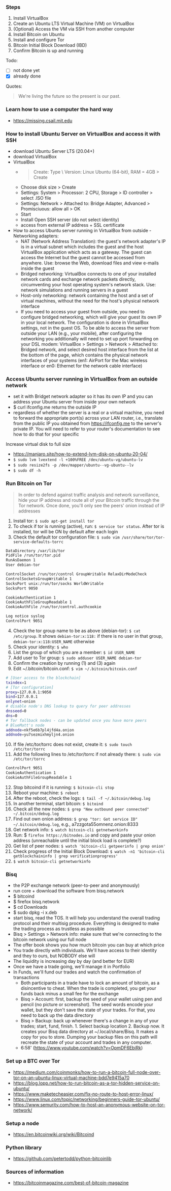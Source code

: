 ### Steps
1. Install VirtualBox
1. Create an Ubuntu LTS Virtual Machine (VM) on VirtualBox
1. (Optional) Access the VM via SSH from another computer
1. Install Bitcoin on Ubuntu
1. Install and configure Tor
1. Bitcoin Initial Block Download (IBD)
1. Confirm Bitcoin is up and running

Todo:
- [ ] not done yet
- [x] already done

Quotes:
> We're living the future so
> the present is our past.

### Learn how to use a computer the hard way
- https://missing.csail.mit.edu

### How to install Ubuntu Server on VirtualBox and access it with SSH
- download Ubuntu Server LTS (20.04+)
- download VirtualBox
- VirtualBox
  - > Create: Type \ Version: Linux Ubuntu (64-bit), RAM = 4GB > Create
  - Choose disk size > Create
  - Settings: System > Processor: 2 CPU, Storage > ID controller > select .ISO file
  - Settings: Network > Attached to: Bridge Adapter, Advanced > Promisciuous: allow all > OK
  - Start
  - Install Open SSH server (do not select identity)
  - access from external IP address + SSL certificate
- How to access Ubuntu server running in VirtualBox from outside - Networking adapters:
  - NAT (Network Address Translation): the guest's network adapter's IP is in a virtual subnet which includes the guest and the host VirtualBox application which acts as a gateway. The guest can access the Internet but the guest cannot be accessed from anywhere. Use: browse the Web, download files and view e-mails inside the guest
  - Bridged networking: VirtualBox connects to one of your installed network cards and exchange network packets directly, circumventing your host operating system's network stack. Use: network simulations and running servers in a guest
  - Host-only networking: network containing the host and a set of virtual machines, without the need for the host's physical network interface
  - If you need to access your guest from outside, you need to configure bridged networking, which will give your guest its own IP in your local network. The configuration is done in VirtualBox settings, not in the guest OS. To be able to access the server from outside your LAN (e.g., your mobile), after configuring the networking you additionally will need to set up port forwarding on your DSL modem: VirtualBox > Settings > Network > Attached to: Bridged network, and select desired host interface from the list at the bottom of the page, which contains the physical network interfaces of your systems (en1: AirPort for the Mac wireless interface or en0: Ethernet for the network cable interface)
  
### Access Ubuntu server running in VirtualBox from an outside network
- set it with Bridget network adapter so it has its own IP and you can address your Ubuntu server from inside your own network
- $ curl ifconfig.me returns the outside IP
- regardless of whether the server is a real or a virtual machine, you need to forward the appropriate port(s) across your LAN router, i.e., translate from the public IP you obtained from https://ifconfig.me to the server's private IP. You will need to refer to your router's documentation to see how to do that for your specific 


Increase virtual disk to full size
- https://manjaro.site/how-to-extend-lvm-disk-on-ubuntu-20-04/
- `$ sudo lvm lvextend -l +100%FREE /dev/ubuntu-vg/ubuntu-lv`
- `$ sudo resize2fs -p /dev/mapper/ubuntu--vg-ubuntu--lv`
- `$ sudo df -h`

### Run Bitcoin on Tor

> In order to defend against traffic analysis and network surveillance, hide your IP address and route all of your Bitcoin traffic through the Tor network. Once done, you'll only see the peers' onion instead of IP addresses

1. Install tor: `$ sudo apt-get install tor`
1. To check if tor is running (active), run: `$ service tor status`. After tor is installed, tor will be ON by default after each login
1. Check the default tor configuration file: `$ sudo vim /usr/share/tor/tor-service-defaults-torrc`
```sh
DataDirectory /var/lib/tor
PidFile /run/tor/tor.pid
RunAsDaemon 1
User debian-tor

ControlSocket /run/tor/control GroupWritable RelaxDirModeCheck
ControlSocketsGroupWritable 1
SocksPort unix:/run/tor/socks WorldWritable
SocksPort 9050

CookieAuthentication 1
CookieAuthFileGroupReadable 1
CookieAuthFile /run/tor/control.authcookie

Log notice syslog
ControlPort 9051
```
4. Check the tor group name to be as above (debian-tor): `$ cat /etc/group`. It shows `debian-tor:x:118:` if there is no user in that group, `debian-tor:x:118:USER_NAME` otherwise
1. Check your identity: `$ who`
1. List the group of which you are a member: `$ id USER_NAME`
1. Add user to Tor group: `$ sudo adduser USER_NAME debian-tor`
1. Confirm the creation by running (1) and (3) again
1. Edit ~/.bitcoin/bitcoin.conf: `$ vim ~/.bitcoin/bitcoin.conf`
```sh
# [User access to the blockchain]
txindex=1
# [Tor configuration]
proxy=127.0.0.1:9050
bind=127.0.0.1
onlynet=onion
# disable node's DNS lookup to query for peer addresses
dnsseed=0
dns=0
# Tor fallback nodes - can be updated once you have more peers
# BlueMatt's node
addnode=nkf5e6b7pl4jfd4a.onion
addnode=yu7sezmixhmyljn4.onion
```
10. If file /etc/tor/torrc does not exist, create it: `$ sudo touch /etc/tor/torrc`
1. Add the following lines to /etc/tor/torrc if not already there: `$ sudo vim /etc/tor/torrc`
```sh
ControlPort 9051
CookieAuthentication 1
CookieAuthFileGroupReadable 1
```
12. Stop bitcoind if it is running: `$ bitcoin-cli stop`
1. Reboot your machine: `$ reboot`
1. After the reboot, check the logs: `$ tail -f ~/.bitcoin/debug.log`
1. In another terminal, start bitcoin: `$ bitoind`
1. Check all the new nodes: `$ grep "New outbound peer connected" ~/.bitcoin/debug.log`
1. Find out own onion address: `$ grep "tor: Got service ID" ~/.bitcoin/debug.log`, e.g., a7zzgota55omnenz.onion:8333
1. Get network info: `$ watch bitcoin-cli getnetworkinfo`
1. Run: $ `firefox https://bitnodes.io` and copy and paste your onion address (unreachable until the initial block load is complete?)
1. Get list of peer nodes: `$ watch 'bitcoin-cli getpeerinfo | grep onion'`
1. Check progress of the Initial Block Download: `$ watch -n1 'bitcoin-cli getblockchaininfo | grep verificationprogress'`
1. `$ watch bitcoin-cli getnetworkinfo`

### Bisq
- the P2P exchange network (peer-to-peer and anonymously)
- run core + download the software from bisq.network
- $ bitcoind
- $ firefox bisq.network
- $ cd Downloads
- $ sudo dpkg -i x.deb
- start bisq, read the TOS. It will help you understand the overall trading protocol and their multisig procedure. Everything is designed to make the trading process as trustless as possible
- Bisq > Settings > Network info: make sure that we're connecting to the bitcoin network using our full node
- The offer book shows you how much bitcoin you can buy at which price
- You trade directly with individuals. We'll have access to their identity and they to ours, but NOBODY else will
- The liquidity is increasing day by day (and better for EUR)
- Once we have a trade going, we'll manage it in Portfolio
- In Funds, we'll fund our trades and watch the confirmation of transactions
  - Both participants in a trade have to lock an amount of bitcoin, as a disincentive to cheat. When the trade is completed, you get your funds back minus a small fee for the exchange
  - Bisq > Account: first, backup the seed of your wallet using pen and pencil
  (no picture or screenshot). The seed words encode your wallet, but they don't save the state of your trades. For that, you need to back up the data directory
  - Bisq > Backup: back up whenever there's a change in any of your trades; start, fund, finish. 1. Select backup location 2. Backup now. It creates your Bisq data directory at ~/.local/share/Bisq. It makes a copy for you to store. Dumping your backup files on this path will recreate the state of your account and trades in any computer.
  - 6:58' (https://www.youtube.com/watch?v=OpmDF6EbiRk)

### Set up a BTC over Tor
- https://medium.com/coinmonks/how-to-run-a-bitcoin-full-node-over-tor-on-an-ubuntu-linux-virtual-machine-bdd7e9415a70
- https://blog.lopp.net/how-to-run-bitcoin-as-a-tor-hidden-service-on-ubuntu/
- https://www.maketecheasier.com/fix-no-route-to-host-error-linux/
- https://www.linux.com/topic/networking/beginners-guide-tor-ubuntu/
- https://www.semurity.com/how-to-host-an-anonymous-website-on-tor-network/


### Setup a node
- https://en.bitcoinwiki.org/wiki/Bitcoind


### Python library
- https://github.com/petertodd/python-bitcoinlib

### Sources of information
- https://bitcoinmagazine.com/best-of-bitcoin-magazine
